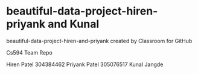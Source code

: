 # beautiful-data-project-hiren-priyank and Kunal
beautiful-data-project-hiren-and-priyank created by Classroom for GitHub


Cs594 Team Repo

  Hiren Patel 304384462
  Priyank Patel 305076517
  Kunal Jangde
  
